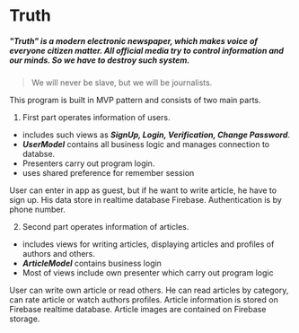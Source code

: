 # Truth
##### "Truth" is a modern electronic newspaper, which makes voice of everyone citizen matter. All official media try to control information and our minds. So we have to destroy such system. 
>We will never be slave, but we will be journalists.

This program is built in MVP pattern and consists of two main parts. 
1. First part operates information of users.  
- includes such views as ***SignUp, Login, Verification, Change Password***.
- ***UserModel*** contains all business logic and manages connection to databse.
- Presenters carry out program login.
- uses shared preference for remember session

User can enter in app as guest, but if he want to write article, he have to sign up.
His data store in realtime database Firebase.
Authentication is by phone number.

2. Second part operates information of articles.
- includes views for writing articles, displaying articles and profiles of authors and others.
- ***ArticleModel*** contains business login
- Most of views include own presenter which carry out program logic

User can write own article or read others.
He can read articles by category, can rate article or watch authors profiles.
Article information is stored on Firebase realtime database.
Article images are contained on Firebase storage.

